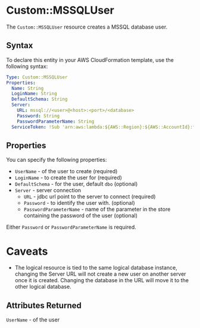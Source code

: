 # Custom::MSSQLUser
The `Custom::MSSQLUser` resource creates a MSSQL database user.

## Syntax
To declare this entity in your AWS CloudFormation template, use the following syntax:

```yaml
Type: Custom::MSSQLUser
Properties:
  Name: String
  LoginName: String
  DefaultSchema: String
  Server:
    URL: mssql://<user>@<host>:<port>/<database>
    Password: String
    PasswordParameterName: String
  ServiceToken: !Sub 'arn:aws:lambda:${AWS::Region}:${AWS::AccountId}:function:binxio-cfn-mssql-resource-provider-vpc-${AppVPC}'
```

## Properties
You can specify the following properties:

- `UserName` - of the user to create (required)
- `LoginName` - to create the user for (required)
- `DefaultSchema` - for the user, default `dbo` (optional)
- `Server` - server connection
    - `URL` - jdbc url point to the server to connect  (required)
    - `Password` - to identify the user with. (optional)
    - `PasswordParameterName` - name of the parameter in the store containing the password of the user (optional)

Either `Password` or `PasswordParameterName` is required. 

# Caveats
- The logical resource is tied to the same logical database instance, changing the Server URL
  will not create a new user on another server once it is created. Changing the database in the
  URL will move it to the other logical database.

## Attributes Returned
`UserName` - of the user
